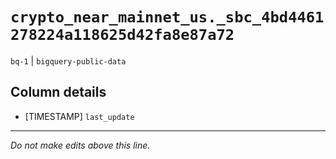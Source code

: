 # `crypto_near_mainnet_us._sbc_4bd4461278224a118625d42fa8e87a72`
`bq-1` | `bigquery-public-data`

## Column details
* [TIMESTAMP] `last_update`

-------------------------------------------------------------------------------
*Do not make edits above this line.*

